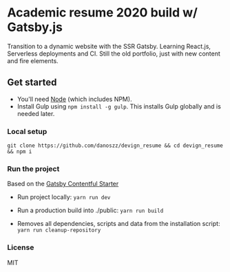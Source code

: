 # Academic resume 2020 build w/ Gatsby.js

Transition to a dynamic website with the SSR Gatsby. Learning React.js, Serverless deployments and CI. Still the old portfolio, just with new content and fire elements.

## Get started

-   You'll need [Node](https://nodejs.org/) (which includes NPM).
-   Install Gulp using `npm install -g gulp`. This installs Gulp globally and is needed later.

### Local setup

```shell
git clone https://github.com/danoszz/devign_resume && cd devign_resume && npm i
```

### Run the project

Based on the [Gatsby Contentful Starter](https://github.com/contentful-userland/gatsby-contentful-starter)

-   Run project locally: `yarn run dev`

-   Run a production build into ./public: `yarn run build`

-   Removes all dependencies, scripts and data from the installation script: `yarn run cleanup-repository`

### License

MIT
